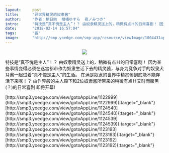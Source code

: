 ```yaml
---
layout:     post
title:      "异世界精灵的奴隶酱"
author:     "作者：稍日向  柑橘ゆすら  夜ノみつき"
intro:      "特技是“真不愧是主人”！？ 由奴隶精灵送上的，稍微有点Ｈ的日常喜剧！ 因为某些事情变得必须在迷宫都市作为奴隶生活下去的精灵酱，与身为竞争对手的奴隶犬耳酱一起过着“真不愧是主人”的生活。 在满是奴隶的世界中精灵酱到底能不能存活下来呢！？ 由作弊般的主人殿下和2位奴隶酱所带来的稍微有点Ｈ又时而腹黑(？)的日常喜剧 即将开幕!"
date:       "2018-02-14 16:57:04"
tags:       "酱"
image:      "http://smp.yoedge.com/smp-app/resource/viewImage/1004431appline.png"
---
```

<div style="text-align: center">
<p><img src="http://smp.yoedge.com/smp-app/resource/viewImage/1004431appline.png"/></p>
</div>
<p class="post-meta">
<span>特技是“真不愧是主人”！？ 由奴隶精灵送上的，稍微有点Ｈ的日常喜剧！ 因为某些事情变得必须在迷宫都市作为奴隶生活下去的精灵酱，与身为竞争对手的奴隶犬耳酱一起过着“真不愧是主人”的生活。 在满是奴隶的世界中精灵酱到底能不能存活下来呢！？ 由作弊般的主人殿下和2位奴隶酱所带来的稍微有点Ｈ又时而腹黑(？)的日常喜剧 即将开幕!</span>
</p>
[http://smp3.yoedge.com/view/gotoAppLine/1122999](http://smp3.yoedge.com/view/gotoAppLine/1122999){:target="_blank"}
[http://smp3.yoedge.com/view/gotoAppLine/1124540](http://smp3.yoedge.com/view/gotoAppLine/1124540){:target="_blank"}
[http://smp3.yoedge.com/view/gotoAppLine/1124539](http://smp3.yoedge.com/view/gotoAppLine/1124539){:target="_blank"}
[http://smp3.yoedge.com/view/gotoAppLine/1123193](http://smp3.yoedge.com/view/gotoAppLine/1123193){:target="_blank"}
[http://smp3.yoedge.com/view/gotoAppLine/1123192](http://smp3.yoedge.com/view/gotoAppLine/1123192){:target="_blank"}


